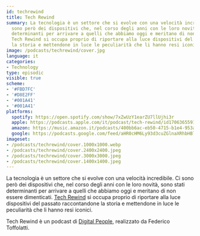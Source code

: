 ```yaml
---
id: techrewind
title: Tech Rewind
summary: La tecnologia è un settore che si evolve con una velocità incredibile. Ci
  sono però dei dispositivi che, nel corso degli anni con le loro novità, sono stati
  determinanti per arrivare a quelli che abbiamo oggi e meritano di non essere dimenticati.
  Tech Rewind si occupa proprio di riportare alla luce dispositivi del passato raccontandone
  la storia e mettendone in luce le peculiarità che li hanno resi iconici.
image: /podcasts/techrewind/cover.jpg
language: it
categories:
- Technology
type: episodic
visible: true
scheme:
- '#FBD7FC'
- '#D8E2FF'
- '#001A41'
- '#001A41'
platforms:
  spotify: https://open.spotify.com/show/7xZwUzY1earZU7llUjhi3r
  apple: https://podcasts.apple.com/it/podcast/tech-rewind/id1706365591
  amazon: https://music.amazon.it/podcasts/400bb6ac-eb50-4715-b1e4-953ad456fc7d/tech-rewind
  google: https://podcasts.google.com/feed/aHR0cHM6Ly93d3cuZGlnaXRhbHBlb3BsZS50ZWNoL3BvZGNhc3RzL3RlY2hyZXdpbmQvcnNz
imageset:
- /podcasts/techrewind/cover.1000x1000.webp
- /podcasts/techrewind/cover.2400x2400.jpeg
- /podcasts/techrewind/cover.3000x3000.jpeg
- /podcasts/techrewind/cover.1400x1400.jpeg
---
```


La tecnologia è un settore che si evolve con una velocità incredibile. Ci sono però dei dispositivi che, nel corso degli anni con le loro novità, sono stati determinanti per arrivare a quelli che abbiamo oggi e meritano di non essere dimenticati. [Tech Rewind](https://w3id.org/digitalpeople/podcasts/techrewind) si occupa proprio di riportare alla luce dispositivi del passato raccontandone la storia e mettendone in luce le peculiarità che li hanno resi iconici.

Tech Rewind è un podcast di [Digital People](https://w3id.org/digitalpeople), realizzato da Federico Toffolatti.